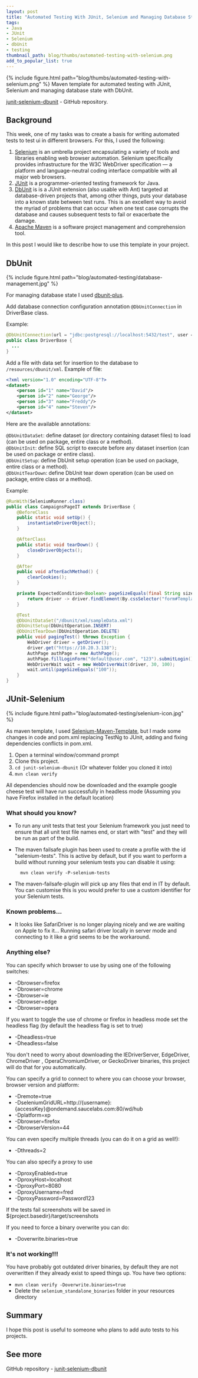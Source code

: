 ```yaml
---
layout: post
title: "Automated Testing With JUnit, Selenium and Managing Database State"
tags:
- Java
- JUnit
- Selenium
- dbUnit
- testing
thumbnail_path: blog/thumbs/automated-testing-with-selenium.png
add_to_popular_list: true
---
```


{% include figure.html path="blog/thumbs/automated-testing-with-selenium.png" %}
Maven template for automated testing with JUnit, Selenium and managing database state with DbUnit.

[junit-selenium-dbunit](https://github.com/Marat555/junit-selenium-dbunit) - GitHub repository.

## Background
This week, one of my tasks was to create a basis for writing automated tests to test ui in different browsers. For this, I used the following:
1. [Selenium](https://github.com/SeleniumHQ/selenium) is an umbrella project encapsulating a variety of tools and libraries enabling web browser automation. Selenium specifically provides infrastructure for the W3C WebDriver specification — a platform and language-neutral coding interface compatible with all major web browsers.
2. [JUnit](https://github.com/junit-team/junit4) is a programmer-oriented testing framework for Java.
3. [DbUnit](http://dbunit.sourceforge.net/) is  is a JUnit extension (also usable with Ant) targeted at database-driven projects that, among other things, puts your database into a known state between test runs. This is an excellent way to avoid the myriad of problems that can occur when one test case corrupts the database and causes subsequent tests to fail or exacerbate the damage.
4. [Apache Maven](https://maven.apache.org/) is a software project management and comprehension tool.

In this post I would like to describe how to use this template in your project.

## DbUnit

{% include figure.html path="blog/automated-testing/database-management.jpg" %}

For managing database state I used [dbunit-plus](https://github.com/mjeanroy/dbunit-plus).

Add database connection configuration annotation `@DbUnitConnection` in DriverBase class.

Example:

```java
@DbUnitConnection(url = "jdbc:postgresql://localhost:5432/test", user = "deep", password = "123")
public class DriverBase {
  ...
}
```

Add a file with data set for insertion to the database to `/resources/dbunit/xml`. Example of file:

```xml
<?xml version="1.0" encoding="UTF-8"?>
<dataset>
    <person id="1" name="David"/>
    <person id="2" name="George"/>
    <person id="3" name="Freddy"/>
    <person id="4" name="Steven"/>
</dataset>
```

Here are the available annotations:

`@DbUnitDataSet`: define dataset (or directory containing dataset files) to load (can be used on package, entire class or a method).<br />
`@DbUnitInit`: define SQL script to execute before any dataset insertion (can be used on package or entire class).<br />
`@DbUnitSetup`: define DbUnit setup operation (can be used on package, entire class or a method).<br />
`@DbUnitTearDown`: define DbUnit tear down operation (can be used on package, entire class or a method).<br />

Example:

```java
@RunWith(SeleniumRunner.class)
public class CampaignsPageIT extends DriverBase {
    @BeforeClass
    public static void setUp() {
        instantiateDriverObject();
    }

    @AfterClass
    public static void tearDown() {
        closeDriverObjects();
    }

    @After
    public void afterEachMethod() {
        clearCookies();
    }

    private ExpectedCondition<Boolean> pageSizeEquals(final String size) {
        return driver -> driver.findElement(By.cssSelector("form#TemplateBackupForm > div:nth-of-type(2) > div:nth-of-type(2) > div > div:nth-of-type(2) > div:nth-of-type(4) > div > span:nth-of-type(2) > span > ul > li:nth-of-type(3) > a")).getText().equals(size);
    }

    @Test
    @DbUnitDataSet("/dbunit/xml/sampleData.xml")
    @DbUnitSetup(DbUnitOperation.INSERT)
    @DbUnitTearDown(DbUnitOperation.DELETE)
    public void pagingTest() throws Exception {
        WebDriver driver = getDriver();
        driver.get("https://10.20.3.138");
        AuthPage authPage = new AuthPage();
        authPage.fillLoginForm("default@user.com", "123").submitLogin();
        WebDriverWait wait = new WebDriverWait(driver, 30, 100);
        wait.until(pageSizeEquals("100"));
    }
}
```

## JUnit-Selenium 

{% include figure.html path="blog/automated-testing/selenium-icon.jpg" %}

As maven template, I used [Selenium-Maven-Template](https://github.com/Ardesco/Selenium-Maven-Template), but I made some changes in code and pom.xml replacing TestNg to JUnit, adding and fixing dependencies conflicts in pom.xml.

1. Open a terminal window/command prompt
2. Clone this project.
3. `cd junit-selenium-dbunit` (Or whatever folder you cloned it into)
4. `mvn clean verify`

All dependencies should now be downloaded and the example google cheese test will have run successfully in headless mode (Assuming you have Firefox installed in the default location)

### What should you know?

- To run any unit tests that test your Selenium framework you just need to ensure that all unit test file names end, or start with "test" and they will be run as part of the build.
- The maven failsafe plugin has been used to create a profile with the id "selenium-tests".  This is active by default, but if you want to perform a build without running your selenium tests you can disable it using:

        mvn clean verify -P-selenium-tests
        
- The maven-failsafe-plugin will pick up any files that end in IT by default.  You can customise this is you would prefer to use a custom identifier for your Selenium tests.

### Known problems...

- It looks like SafariDriver is no longer playing nicely and we are waiting on Apple to fix it... Running safari driver locally in server mode and connecting to it like a grid seems to be the workaround.

### Anything else?

You can specify which browser to use by using one of the following switches:

- -Dbrowser=firefox
- -Dbrowser=chrome
- -Dbrowser=ie
- -Dbrowser=edge
- -Dbrowser=opera

If you want to toggle the use of chrome or firefox in headless mode set the headless flag (by default the headless flag is set to true)

- -Dheadless=true
- -Dheadless=false

You don't need to worry about downloading the IEDriverServer, EdgeDriver, ChromeDriver , OperaChromiumDriver, or GeckoDriver binaries, this project will do that for you automatically.

You can specify a grid to connect to where you can choose your browser, browser version and platform:

- -Dremote=true 
- -DseleniumGridURL=http://{username}:{accessKey}@ondemand.saucelabs.com:80/wd/hub 
- -Dplatform=xp 
- -Dbrowser=firefox 
- -DbrowserVersion=44

You can even specify multiple threads (you can do it on a grid as well!):

- -Dthreads=2

You can also specify a proxy to use

- -DproxyEnabled=true
- -DproxyHost=localhost
- -DproxyPort=8080
- -DproxyUsername=fred
- -DproxyPassword=Password123

If the tests fail screenshots will be saved in ${project.basedir}/target/screenshots

If you need to force a binary overwrite you can do:

- -Doverwrite.binaries=true

### It's not working!!!

You have probably got outdated driver binaries, by default they are not overwritten if they already exist to speed things up.  You have two options:

- `mvn clean verify -Doverwrite.binaries=true`
- Delete the `selenium_standalone_binaries` folder in your resources directory

## Summary

I hope this post is useful to someone who plans to add auto tests to his projects.

## See more 

GitHub repository - [junit-selenium-dbunit](https://github.com/Marat555/junit-selenium-dbunit)